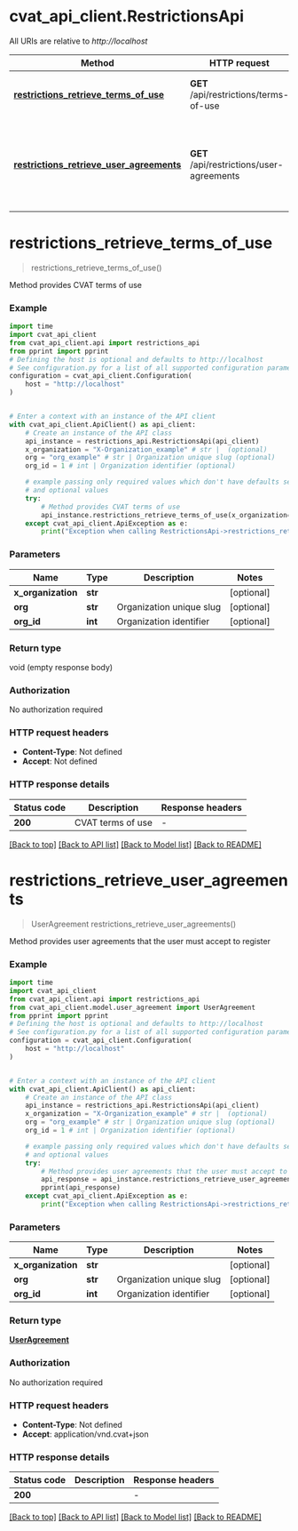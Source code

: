 # cvat_api_client.RestrictionsApi

All URIs are relative to *http://localhost*

Method | HTTP request | Description
------------- | ------------- | -------------
[**restrictions_retrieve_terms_of_use**](RestrictionsApi.md#restrictions_retrieve_terms_of_use) | **GET** /api/restrictions/terms-of-use | Method provides CVAT terms of use
[**restrictions_retrieve_user_agreements**](RestrictionsApi.md#restrictions_retrieve_user_agreements) | **GET** /api/restrictions/user-agreements | Method provides user agreements that the user must accept to register


# **restrictions_retrieve_terms_of_use**
> restrictions_retrieve_terms_of_use()

Method provides CVAT terms of use

### Example


```python
import time
import cvat_api_client
from cvat_api_client.api import restrictions_api
from pprint import pprint
# Defining the host is optional and defaults to http://localhost
# See configuration.py for a list of all supported configuration parameters.
configuration = cvat_api_client.Configuration(
    host = "http://localhost"
)


# Enter a context with an instance of the API client
with cvat_api_client.ApiClient() as api_client:
    # Create an instance of the API class
    api_instance = restrictions_api.RestrictionsApi(api_client)
    x_organization = "X-Organization_example" # str |  (optional)
    org = "org_example" # str | Organization unique slug (optional)
    org_id = 1 # int | Organization identifier (optional)

    # example passing only required values which don't have defaults set
    # and optional values
    try:
        # Method provides CVAT terms of use
        api_instance.restrictions_retrieve_terms_of_use(x_organization=x_organization, org=org, org_id=org_id)
    except cvat_api_client.ApiException as e:
        print("Exception when calling RestrictionsApi->restrictions_retrieve_terms_of_use: %s\n" % e)
```


### Parameters

Name | Type | Description  | Notes
------------- | ------------- | ------------- | -------------
 **x_organization** | **str**|  | [optional]
 **org** | **str**| Organization unique slug | [optional]
 **org_id** | **int**| Organization identifier | [optional]

### Return type

void (empty response body)

### Authorization

No authorization required

### HTTP request headers

 - **Content-Type**: Not defined
 - **Accept**: Not defined


### HTTP response details

| Status code | Description | Response headers |
|-------------|-------------|------------------|
**200** | CVAT terms of use |  -  |

[[Back to top]](#) [[Back to API list]](../README.md#documentation-for-api-endpoints) [[Back to Model list]](../README.md#documentation-for-models) [[Back to README]](../README.md)

# **restrictions_retrieve_user_agreements**
> UserAgreement restrictions_retrieve_user_agreements()

Method provides user agreements that the user must accept to register

### Example


```python
import time
import cvat_api_client
from cvat_api_client.api import restrictions_api
from cvat_api_client.model.user_agreement import UserAgreement
from pprint import pprint
# Defining the host is optional and defaults to http://localhost
# See configuration.py for a list of all supported configuration parameters.
configuration = cvat_api_client.Configuration(
    host = "http://localhost"
)


# Enter a context with an instance of the API client
with cvat_api_client.ApiClient() as api_client:
    # Create an instance of the API class
    api_instance = restrictions_api.RestrictionsApi(api_client)
    x_organization = "X-Organization_example" # str |  (optional)
    org = "org_example" # str | Organization unique slug (optional)
    org_id = 1 # int | Organization identifier (optional)

    # example passing only required values which don't have defaults set
    # and optional values
    try:
        # Method provides user agreements that the user must accept to register
        api_response = api_instance.restrictions_retrieve_user_agreements(x_organization=x_organization, org=org, org_id=org_id)
        pprint(api_response)
    except cvat_api_client.ApiException as e:
        print("Exception when calling RestrictionsApi->restrictions_retrieve_user_agreements: %s\n" % e)
```


### Parameters

Name | Type | Description  | Notes
------------- | ------------- | ------------- | -------------
 **x_organization** | **str**|  | [optional]
 **org** | **str**| Organization unique slug | [optional]
 **org_id** | **int**| Organization identifier | [optional]

### Return type

[**UserAgreement**](UserAgreement.md)

### Authorization

No authorization required

### HTTP request headers

 - **Content-Type**: Not defined
 - **Accept**: application/vnd.cvat+json


### HTTP response details

| Status code | Description | Response headers |
|-------------|-------------|------------------|
**200** |  |  -  |

[[Back to top]](#) [[Back to API list]](../README.md#documentation-for-api-endpoints) [[Back to Model list]](../README.md#documentation-for-models) [[Back to README]](../README.md)

